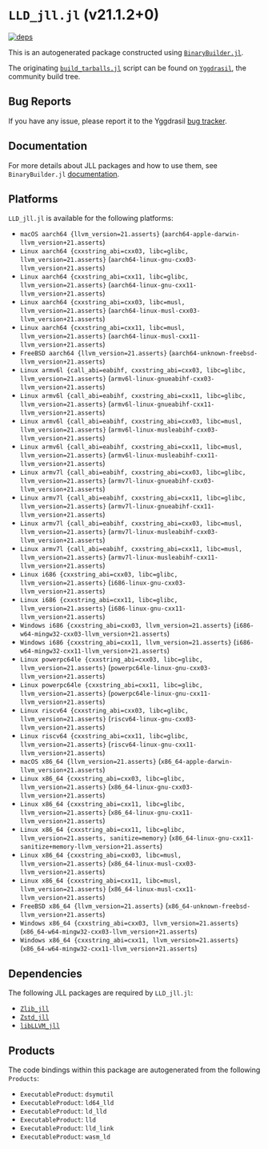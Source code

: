 # `LLD_jll.jl` (v21.1.2+0)

[![deps](https://juliahub.com/docs/LLD_jll/deps.svg)](https://juliahub.com/ui/Packages/General/LLD_jll/)

This is an autogenerated package constructed using [`BinaryBuilder.jl`](https://github.com/JuliaPackaging/BinaryBuilder.jl).

The originating [`build_tarballs.jl`](https://github.com/JuliaPackaging/Yggdrasil/blob/3bdef60ef331301967cd66fb3d8c36a1b5be5c80/L/LLVM/LLD@21/build_tarballs.jl) script can be found on [`Yggdrasil`](https://github.com/JuliaPackaging/Yggdrasil/), the community build tree.

## Bug Reports

If you have any issue, please report it to the Yggdrasil [bug tracker](https://github.com/JuliaPackaging/Yggdrasil/issues).

## Documentation

For more details about JLL packages and how to use them, see `BinaryBuilder.jl` [documentation](https://docs.binarybuilder.org/stable/jll/).

## Platforms

`LLD_jll.jl` is available for the following platforms:

* `macOS aarch64 {llvm_version=21.asserts}` (`aarch64-apple-darwin-llvm_version+21.asserts`)
* `Linux aarch64 {cxxstring_abi=cxx03, libc=glibc, llvm_version=21.asserts}` (`aarch64-linux-gnu-cxx03-llvm_version+21.asserts`)
* `Linux aarch64 {cxxstring_abi=cxx11, libc=glibc, llvm_version=21.asserts}` (`aarch64-linux-gnu-cxx11-llvm_version+21.asserts`)
* `Linux aarch64 {cxxstring_abi=cxx03, libc=musl, llvm_version=21.asserts}` (`aarch64-linux-musl-cxx03-llvm_version+21.asserts`)
* `Linux aarch64 {cxxstring_abi=cxx11, libc=musl, llvm_version=21.asserts}` (`aarch64-linux-musl-cxx11-llvm_version+21.asserts`)
* `FreeBSD aarch64 {llvm_version=21.asserts}` (`aarch64-unknown-freebsd-llvm_version+21.asserts`)
* `Linux armv6l {call_abi=eabihf, cxxstring_abi=cxx03, libc=glibc, llvm_version=21.asserts}` (`armv6l-linux-gnueabihf-cxx03-llvm_version+21.asserts`)
* `Linux armv6l {call_abi=eabihf, cxxstring_abi=cxx11, libc=glibc, llvm_version=21.asserts}` (`armv6l-linux-gnueabihf-cxx11-llvm_version+21.asserts`)
* `Linux armv6l {call_abi=eabihf, cxxstring_abi=cxx03, libc=musl, llvm_version=21.asserts}` (`armv6l-linux-musleabihf-cxx03-llvm_version+21.asserts`)
* `Linux armv6l {call_abi=eabihf, cxxstring_abi=cxx11, libc=musl, llvm_version=21.asserts}` (`armv6l-linux-musleabihf-cxx11-llvm_version+21.asserts`)
* `Linux armv7l {call_abi=eabihf, cxxstring_abi=cxx03, libc=glibc, llvm_version=21.asserts}` (`armv7l-linux-gnueabihf-cxx03-llvm_version+21.asserts`)
* `Linux armv7l {call_abi=eabihf, cxxstring_abi=cxx11, libc=glibc, llvm_version=21.asserts}` (`armv7l-linux-gnueabihf-cxx11-llvm_version+21.asserts`)
* `Linux armv7l {call_abi=eabihf, cxxstring_abi=cxx03, libc=musl, llvm_version=21.asserts}` (`armv7l-linux-musleabihf-cxx03-llvm_version+21.asserts`)
* `Linux armv7l {call_abi=eabihf, cxxstring_abi=cxx11, libc=musl, llvm_version=21.asserts}` (`armv7l-linux-musleabihf-cxx11-llvm_version+21.asserts`)
* `Linux i686 {cxxstring_abi=cxx03, libc=glibc, llvm_version=21.asserts}` (`i686-linux-gnu-cxx03-llvm_version+21.asserts`)
* `Linux i686 {cxxstring_abi=cxx11, libc=glibc, llvm_version=21.asserts}` (`i686-linux-gnu-cxx11-llvm_version+21.asserts`)
* `Windows i686 {cxxstring_abi=cxx03, llvm_version=21.asserts}` (`i686-w64-mingw32-cxx03-llvm_version+21.asserts`)
* `Windows i686 {cxxstring_abi=cxx11, llvm_version=21.asserts}` (`i686-w64-mingw32-cxx11-llvm_version+21.asserts`)
* `Linux powerpc64le {cxxstring_abi=cxx03, libc=glibc, llvm_version=21.asserts}` (`powerpc64le-linux-gnu-cxx03-llvm_version+21.asserts`)
* `Linux powerpc64le {cxxstring_abi=cxx11, libc=glibc, llvm_version=21.asserts}` (`powerpc64le-linux-gnu-cxx11-llvm_version+21.asserts`)
* `Linux riscv64 {cxxstring_abi=cxx03, libc=glibc, llvm_version=21.asserts}` (`riscv64-linux-gnu-cxx03-llvm_version+21.asserts`)
* `Linux riscv64 {cxxstring_abi=cxx11, libc=glibc, llvm_version=21.asserts}` (`riscv64-linux-gnu-cxx11-llvm_version+21.asserts`)
* `macOS x86_64 {llvm_version=21.asserts}` (`x86_64-apple-darwin-llvm_version+21.asserts`)
* `Linux x86_64 {cxxstring_abi=cxx03, libc=glibc, llvm_version=21.asserts}` (`x86_64-linux-gnu-cxx03-llvm_version+21.asserts`)
* `Linux x86_64 {cxxstring_abi=cxx11, libc=glibc, llvm_version=21.asserts}` (`x86_64-linux-gnu-cxx11-llvm_version+21.asserts`)
* `Linux x86_64 {cxxstring_abi=cxx11, libc=glibc, llvm_version=21.asserts, sanitize=memory}` (`x86_64-linux-gnu-cxx11-sanitize+memory-llvm_version+21.asserts`)
* `Linux x86_64 {cxxstring_abi=cxx03, libc=musl, llvm_version=21.asserts}` (`x86_64-linux-musl-cxx03-llvm_version+21.asserts`)
* `Linux x86_64 {cxxstring_abi=cxx11, libc=musl, llvm_version=21.asserts}` (`x86_64-linux-musl-cxx11-llvm_version+21.asserts`)
* `FreeBSD x86_64 {llvm_version=21.asserts}` (`x86_64-unknown-freebsd-llvm_version+21.asserts`)
* `Windows x86_64 {cxxstring_abi=cxx03, llvm_version=21.asserts}` (`x86_64-w64-mingw32-cxx03-llvm_version+21.asserts`)
* `Windows x86_64 {cxxstring_abi=cxx11, llvm_version=21.asserts}` (`x86_64-w64-mingw32-cxx11-llvm_version+21.asserts`)

## Dependencies

The following JLL packages are required by `LLD_jll.jl`:

* [`Zlib_jll`](https://github.com/JuliaBinaryWrappers/Zlib_jll.jl)
* [`Zstd_jll`](https://github.com/JuliaBinaryWrappers/Zstd_jll.jl)
* [`libLLVM_jll`](https://github.com/JuliaBinaryWrappers/libLLVM_jll.jl)

## Products

The code bindings within this package are autogenerated from the following `Products`:

* `ExecutableProduct`: `dsymutil`
* `ExecutableProduct`: `ld64_lld`
* `ExecutableProduct`: `ld_lld`
* `ExecutableProduct`: `lld`
* `ExecutableProduct`: `lld_link`
* `ExecutableProduct`: `wasm_ld`
